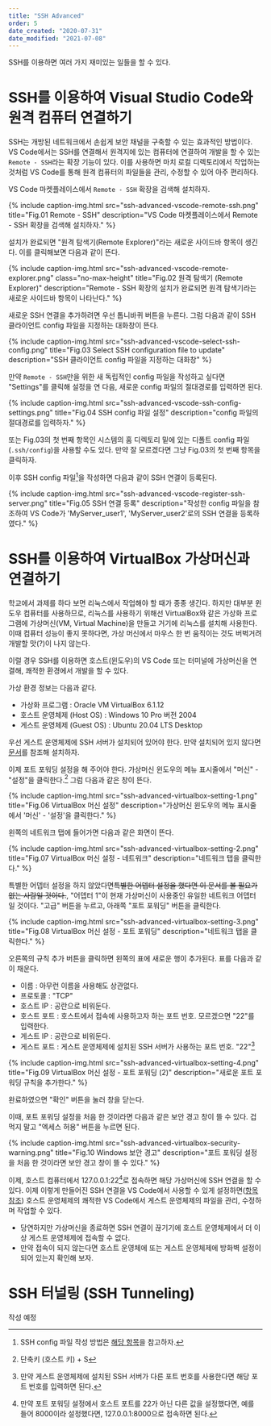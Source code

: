 ```yaml
---
title: "SSH Advanced"
order: 5
date_created: "2020-07-31"
date_modified: "2021-07-08"
---
```


SSH를 이용하면 여러 가지 재미있는 일들을 할 수 있다.

# SSH를 이용하여 Visual Studio Code와 원격 컴퓨터 연결하기

SSH는 개방된 네트워크에서 손쉽게 보안 채널을 구축할 수 있는 효과적인 방법이다. VS Code에서는 SSH를 연결해서 원격지에 있는 컴퓨터에 연결하여 개발을 할 수 있는 `Remote - SSH`라는 확장 기능이 있다. 이를 사용하면 마치 로컬 디렉토리에서 작업하는 것처럼 VS Code를 통해 원격 컴퓨터의 파일들을 관리, 수정할 수 있어 아주 편리하다.

VS Code 마켓플레이스에서 `Remote - SSH` 확장을 검색해 설치하자.

{% include caption-img.html src="ssh-advanced-vscode-remote-ssh.png" title="Fig.01 Remote - SSH" description="VS Code 마켓플레이스에서 Remote - SSH 확장을 검색해 설치하자." %}

설치가 완료되면 "원격 탐색기(Remote Explorer)"라는 새로운 사이드바 항목이 생긴다. 이를 클릭해보면 다음과 같이 뜬다.

{% include caption-img.html src="ssh-advanced-vscode-remote-explorer.png" class="no-max-height" title="Fig.02 원격 탐색기 (Remote Explorer)" description="Remote - SSH 확장의 설치가 완료되면 원격 탐색기라는 새로운 사이드바 항목이 나타난다." %}

새로운 SSH 연결을 추가하려면 우선 톱니바퀴 버튼을 누른다. 그럼 다음과 같이 SSH 클라이언트 config 파일을 지정하는 대화창이 뜬다.

{% include caption-img.html src="ssh-advanced-vscode-select-ssh-config.png" title="Fig.03 Select SSH configuration file to update" description="SSH 클라이언트 config 파일을 지정하는 대화창" %}

만약 `Remote - SSH`만을 위한 새 독립적인 config 파일을 작성하고 싶다면 "Settings"를 클릭해 설정을 연 다음, 새로운 config 파일의 절대경로를 입력하면 된다.

{% include caption-img.html src="ssh-advanced-vscode-ssh-config-settings.png" title="Fig.04 SSH config 파일 설정" description="config 파일의 절대경로를 입력하자." %}

또는 Fig.03의 첫 번째 항목인 시스템의 홈 디렉토리 밑에 있는 디폴트 config 파일(`.ssh/config`)을 사용할 수도 있다. 만약 잘 모르겠다면 그냥 Fig.03의 첫 번째 항목을 클릭하자.

이후 SSH config 파일[^1]을 작성하면 다음과 같이 SSH 연결이 등록된다.

[^1]: SSH config 파일 작성 방법은 [해당 항목](/web_server/04-ssh#kramdown_openssh-클라이언트-config-파일)을 참고하자.

{% include caption-img.html src="ssh-advanced-vscode-register-ssh-server.png" title="Fig.05 SSH 연결 등록" description="작성한 config 파일을 참조하여 VS Code가 'MyServer_user1', 'MyServer_user2'로의 SSH 연결을 등록하였다." %}

# SSH를 이용하여 VirtualBox 가상머신과 연결하기

학교에서 과제를 하다 보면 리눅스에서 작업해야 할 때가 종종 생긴다. 하지만 대부분 윈도우 컴퓨터를 사용하므로, 리눅스를 사용하기 위해선 VirtualBox와 같은 가상화 프로그램에 가상머신(VM, Virtual Machine)을 만들고 거기에 리눅스를 설치해 사용한다. 이때 컴퓨터 성능이 좋지 못하다면, 가상 머신에서 마우스 한 번 움직이는 것도 버벅거려 개발할 맛(?)이 나지 않는다.

이럴 경우 SSH를 이용하면 호스트(윈도우)의 VS Code 또는 터미널에 가상머신을 연결해, 쾌적한 환경에서 개발을 할 수 있다.

가상 환경 정보는 다음과 같다.

- 가상화 프로그램 : Oracle VM VirtualBox 6.1.12
- 호스트 운영체제 (Host OS) : Windows 10 Pro 버전 2004
- 게스트 운영체제 (Guest OS) : Ubuntu 20.04 LTS Desktop

우선 게스트 운영체제에 SSH 서버가 설치되어 있어야 한다. 만약 설치되어 있지 않다면 [문서](web_server/04-ssh#kramdown_ssh-서버-ssh-server--openssh-server)를 참조해 설치하자.

이제 포트 포워딩 설정을 해 주어야 한다. 가상머신 윈도우의 메뉴 표시줄에서 "머신" - "설정"을 클릭한다.[^2] 그럼 다음과 같은 창이 뜬다.

[^2]: 단축키 (호스트 키) + S

{% include caption-img.html src="ssh-advanced-virtualbox-setting-1.png" title="Fig.06 VirtualBox 머신 설정" description="가상머신 윈도우의 메뉴 표시줄에서 '머신' - '설정'을 클릭한다." %}

왼쪽의 네트워크 탭에 들어가면 다음과 같은 화면이 뜬다.

{% include caption-img.html src="ssh-advanced-virtualbox-setting-2.png" title="Fig.07 VirtualBox 머신 설정 - 네트워크" description="네트워크 탭을 클릭한다." %}

특별한 어뎁터 설정을 하지 않았다면~~특별한 어뎁터 설정을 했다면 이 문서를 볼 필요가 없는 사람일 것이다.~~, "어뎁터 1"이 현재 가상머신이 사용중인 유일한 네트워크 어뎁터일 것이다. "고급" 버튼을 누르고, 아래쪽 "포트 포워딩" 버튼을 클릭한다.

{% include caption-img.html src="ssh-advanced-virtualbox-setting-3.png" title="Fig.08 VirtualBox 머신 설정 - 포트 포워딩" description="네트워크 탭을 클릭한다." %}

오른쪽의 규칙 추가 버튼을 클릭하면 왼쪽의 표에 새로운 행이 추가된다. 표를 다음과 같이 채운다.

- 이름 : 아무런 이름을 사용해도 상관없다.
- 프로토콜 : "TCP"
- 호스트 IP : 공란으로 비워둔다.
- 호스트 포트 : 호스트에서 접속에 사용하고자 하는 포트 번호. 모르겠으면 "22"를 입력한다.
- 게스트 IP : 공란으로 비워둔다.
- 게스트 포트 : 게스트 운영체제에 설치된 SSH 서버가 사용하는 포트 번호. "22"[^3]

[^3]: 만약 게스트 운영체제에 설치된 SSH 서버가 다른 포트 번호를 사용한다면 해당 포트 번호를 입력하면 된다.

{% include caption-img.html src="ssh-advanced-virtualbox-setting-4.png" title="Fig.09 VirtualBox 머신 설정 - 포트 포워딩 (2)" description="새로운 포트 포워딩 규칙을 추가한다." %}

완료하였으면 "확인" 버튼을 눌러 창을 닫는다.

이때, 포트 포워딩 설정을 처음 한 것이라면 다음과 같은 보안 경고 창이 뜰 수 있다. 겁먹지 말고 "엑세스 허용" 버튼을 누르면 된다.

{% include caption-img.html src="ssh-advanced-virtualbox-security-warning.png" title="Fig.10 Windows 보안 경고" description="포트 포워딩 설정을 처음 한 것이라면 보안 경고 창이 뜰 수 있다." %}

이제, 호스트 컴퓨터에서 127.0.0.1:22[^4]로 접속하면 해당 가상머신에 SSH 연결을 할 수 있다. 이제 이렇게 만들어진 SSH 연결을 VS Code에서 사용할 수 있게 설정하면([항목 참조](#kramdown_ssh를-이용하여-visual-studio-code와-원격-컴퓨터-연결하기)) 호스트 운영체제의 쾌적한 VS Code에서 게스트 운영체제의 파일을 관리, 수정하며 작업할 수 있다.

[^4]: 만약 포트 포워딩 설정에서 호스트 포트를 22가 아닌 다른 값을 설정했다면, 예를 들어 8000이라 설정했다면, 127.0.0.1:8000으로 접속하면 된다.

- 당연하지만 가상머신을 종료하면 SSH 연결이 끊기기에 호스트 운영체제에서 더 이상 게스트 운영체제에 접속할 수 없다.
- 만약 접속이 되지 않는다면 호스트 운영체에 또는 게스트 운영체제에 방화벽 설정이 되어 있는지 확인해 보자.

# SSH 터널링 (SSH Tunneling)

작성 예정